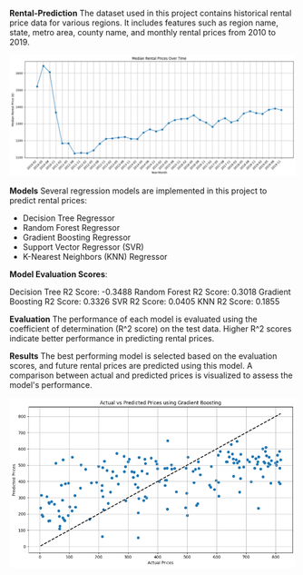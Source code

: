 **Rental-Prediction**
The dataset used in this project contains historical rental price data for various regions. It includes features such as region name, state, metro area, county name, and monthly rental prices from 2010 to 2019.

![alt text](image.png)

**Models**
Several regression models are implemented in this project to predict rental prices:

- Decision Tree Regressor
- Random Forest Regressor
- Gradient Boosting Regressor
- Support Vector Regressor (SVR)
- K-Nearest Neighbors (KNN) Regressor

**Model Evaluation Scores**:

Decision Tree R2 Score: -0.3488
Random Forest R2 Score: 0.3018
Gradient Boosting R2 Score: 0.3326
SVR R2 Score: 0.0405
KNN R2 Score: 0.1855


**Evaluation**
The performance of each model is evaluated using the coefficient of determination (R^2 score) on the test data. Higher R^2 scores indicate better performance in predicting rental prices.

**Results**
The best performing model is selected based on the evaluation scores, and future rental prices are predicted using this model. A comparison between actual and predicted prices is visualized to assess the model's performance.

![alt text](image-1.png)